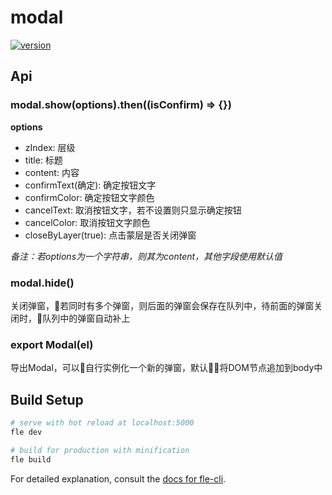 # modal

[![version](https://img.shields.io/npm/v/@axe/modal.svg)](https://www.npmjs.org/package/@axe/modal)

## Api

### modal.show(options).then((isConfirm) => {})

**options**

* zIndex: 层级
* title: 标题
* content: 内容
* confirmText(确定): 确定按钮文字
* confirmColor: 确定按钮文字颜色
* cancelText: 取消按钮文字，若不设置则只显示确定按钮
* cancelColor: 取消按钮文字颜色
* closeByLayer(true): 点击蒙层是否关闭弹窗

*备注：若options为一个字符串，则其为content，其他字段使用默认值*

### modal.hide()

关闭弹窗，若同时有多个弹窗，则后面的弹窗会保存在队列中，待前面的弹窗关闭时，队列中的弹窗自动补上

### export Modal(el)

导出Modal，可以自行实例化一个新的弹窗，默认将DOM节点追加到body中

## Build Setup

``` bash
# serve with hot reload at localhost:5000
fle dev

# build for production with minification
fle build
```

For detailed explanation, consult the [docs for fle-cli](https://www.npmjs.com/package/fle-cli).
